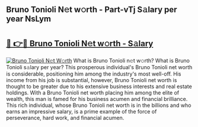 ## Bruno Tonioli N𝚎t w𝚘rth - Part-vTj S𝚊lary per year NsLym

# <h2><a href="http://gc3jpu6.nevu.top/?p=Bruno+Tonioli">🔗 👉🔴 Bruno Tonioli N𝚎t w𝚘rth - S𝚊lary</a></h2>

[![Bruno Tonioli N𝚎t W𝚘rth](https://i.imgur.com/Oavwk0R.jpeg)](http://gc3jpu6.nevu.top/?p=Bruno+Tonioli)
What is Bruno Tonioli n𝚎t w𝚘rth? What is Bruno Tonioli s𝚊lary per year?
This prosperous individual's Bruno Tonioli net worth is considerable, positioning him among the industry's most well-off. His income from his job is substantial, however, Bruno Tonioli net worth is thought to be greater due to his extensive business interests and real estate holdings. With a Bruno Tonioli net worth placing him among the elite of wealth, this man is famed for his business acumen and financial brilliance. This rich individual, whose Bruno Tonioli net worth is in the billions and who earns an impressive salary, is a prime example of the force of perseverance, hard work, and financial acumen.
